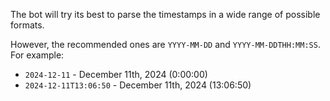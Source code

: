 The bot will try its best to parse the timestamps in a wide range of possible formats.

However, the recommended ones are `YYYY-MM-DD` and `YYYY-MM-DDTHH:MM:SS`. For example:

- `2024-12-11` - December 11th, 2024 (0:00:00)
- `2024-12-11T13:06:50` - December 11th, 2024 (13:06:50)